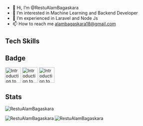 - 👋 Hi, I’m @RestuAlamBagaskara
- 👀 I’m interested in Machine Learning and Backend Developer
- 🌱 I’m experienced in Laravel and Node Js
- 📫 How to reach me alambagaskara18@gmail.com

## Tech Skills


## Badge
<div style="display:inline">
<img src="https://images.credly.com/size/220x220/images/af8c6b4e-fc31-47c4-8dcb-eb7a2065dc5b/I2CS__1_.png" alt="Introduction to Cybersecurity" width="50" height="50">
<img src="https://api.accredible.com/v1/frontend/credential_website_embed_image/badge/80615179" alt="Introduction to Cybersecurity" width="50" height="50">
<img src="https://aspen.eccouncil.org/Content/Badges/CertifiedBadges/CSCU_BB8BB6E9DDE8.png" alt="Introduction to Cybersecurity" width="50" height="50">
</div>

## Stats
<p align="left"> <img src="https://komarev.com/ghpvc/?username=RestuAlamBagaskarah&label=Profile%20views&color=0e75b6&style=flat" alt="RestuAlamBagaskara" /> </p>
<p align="left">
<a href="https://github.com/RestuAlamBagaskara">
  <img align="left" alt="RestuAlamBagaskara" src="https://github-readme-stats.vercel.app/api?username=RestuAlamBagaskara&show_icons=true&hide_border=true&theme=algolia&include_all_commits=true&count_private=true"" />
  <img align="left" alt="RestuAlamBagaskara" src="https://github-readme-stats.vercel.app/api/top-langs/?username=RestuAlamBagaskara&show_icons=true&hide_border=true&layout=compact&langs_count=8&theme=algolia" />
</a>
</p>
